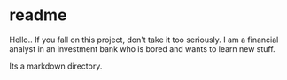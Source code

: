 # readme
Hello.. If you fall on this project, don't take it too seriously. I am a financial analyst in an investment bank who is bored and wants to learn new stuff. 

Its a markdown directory. 
